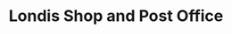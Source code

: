 ---
title: "Londis Shop and Post Office"
url: /holywell/londis-shop-and-post-office/
shop: supermarket
---